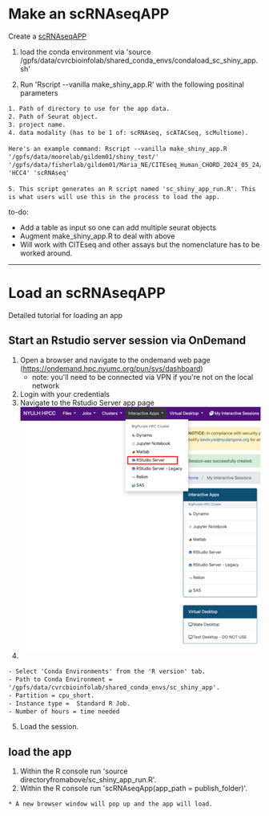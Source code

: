 # Make an scRNAseqAPP

Create a [scRNAseqAPP](https://www.bioconductor.org/packages/release/bioc/html/scRNAseqApp.html) 

  1. load the conda environment via 'source /gpfs/data/cvrcbioinfolab/shared_conda_envs/condaload_sc_shiny_app.sh'
  
  2. Run 'Rscript --vanilla make_shiny_app.R' with the following positinal parameters
    
    1. Path of directory to use for the app data.
    2. Path of Seurat object.
    3. project name.
    4. data modality (has to be 1 of: scRNAseq, scATACseq, scMultiome).
    
    Here's an example command: Rscript --vanilla make_shiny_app.R '/gpfs/data/moorelab/gildem01/shiny_test/' '/gpfs/data/fisherlab/gildem01/Maria_NE/CITEseq_Human_CHORD_2024_05_24/08202024/QC/HCC4/HCC4.rds' 'HCC4' 'scRNAseq'
    
    5. This script generates an R script named 'sc_shiny_app_run.R'. This is what users will use this in the process to load the app.

to-do:

* Add a table as input so one can add multiple seurat objects
* Augment make_shiny_app.R to deal with above
* Will work with CITEseq and other assays but the nomenclature has to be worked around. 

*** 

# Load an scRNAseqAPP
Detailed tutorial for loading an app

## Start an Rstudio server session via OnDemand
  
  1. Open a browser and navigate to the ondemand web page (https://ondemand.hpc.nyumc.org/pun/sys/dashboard)
      - note: you'll need to be connected via VPN if you're not on the local network
  2. Login with your credentials
  3. Navigate to the Rstudio Server app page  
    ![image info](readme_images/rstudio_server_1.png)
  4. 
    - Select 'Conda Environments' from the 'R version' tab.
    - Path to Conda Environment = '/gpfs/data/cvrcbioinfolab/shared_conda_envs/sc_shiny_app'.
    - Partition = cpu_short.
    - Instance type =  Standard R Job.
    - Number of hours = time needed
    
  5. Load the session.

## load the app

  1. Within the R console run 'source directoryfromabove/sc_shiny_app_run.R'.
  2. Within the R console run 'scRNAseqApp(app_path = publish_folder)'.
  
    * A new browser window will pop up and the app will load.
    
    